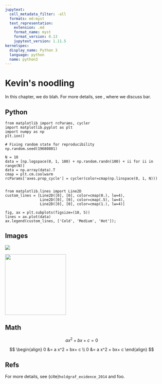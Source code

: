 ```yaml
---
jupytext:
  cell_metadata_filter: -all
  formats: md:myst
  text_representation:
    extension: .md
    format_name: myst
    format_version: 0.13
    jupytext_version: 1.11.5
kernelspec:
  display_name: Python 3
  language: python
  name: python3
---
```


# Kevin's noodling

In this chapter, we do blah.
For more details, see  [](sec:bar), where we discuss bar.


## Python

```{code-cell}
from matplotlib import rcParams, cycler
import matplotlib.pyplot as plt
import numpy as np
plt.ion()
```

```{code-cell}
# Fixing random state for reproducibility
np.random.seed(19680801)

N = 10
data = [np.logspace(0, 1, 100) + np.random.randn(100) + ii for ii in range(N)]
data = np.array(data).T
cmap = plt.cm.coolwarm
rcParams['axes.prop_cycle'] = cycler(color=cmap(np.linspace(0, 1, N)))


from matplotlib.lines import Line2D
custom_lines = [Line2D([0], [0], color=cmap(0.), lw=4),
                Line2D([0], [0], color=cmap(.5), lw=4),
                Line2D([0], [0], color=cmap(1.), lw=4)]

fig, ax = plt.subplots(figsize=(10, 5))
lines = ax.plot(data)
ax.legend(custom_lines, ['Cold', 'Medium', 'Hot']);
```

## Images

[](https://myst-parser.readthedocs.io/en/latest/_static/logo-wide.svg)

![](https://myst-parser.readthedocs.io/en/latest/_static/logo-wide.svg)

<img src="https://github.com/probml/probml-notebooks/blob/main/images/cat_dog.jpg"
style="height:200">


## Math

$$
a x^2 + bx+ c = 0
$$

$$
\begin{align}
0 &= a x^2 + bx+ c \\
0 &= a x^2 + bx+ c 
\end{align}
$$

## Refs

For more details, see {cite}`holdgraf_evidence_2014` and foo.

